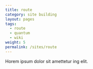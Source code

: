 ```yaml
---
title: route
category: site building
layout: pages
tags:
  - route
  - quantum
  - wiki
weight: 5
permalink: /sites/route
---
```


Horem ipsum dolor sit amettetur ing elit. 
